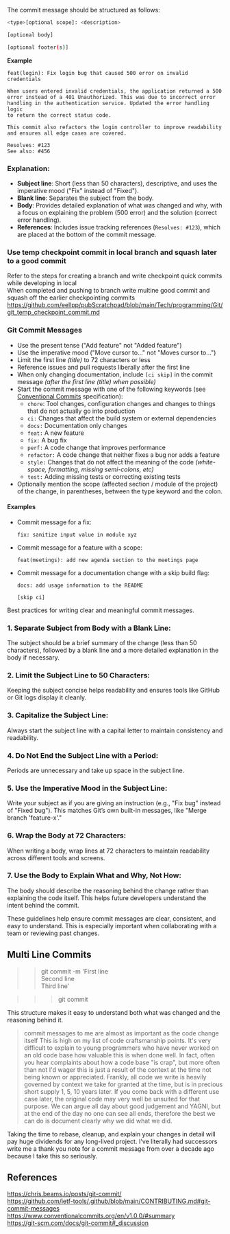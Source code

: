 The commit message should be structured as follows:
```bash
<type>[optional scope]: <description>

[optional body]

[optional footer(s)]
```
**Example** 
```
feat(login): Fix login bug that caused 500 error on invalid credentials

When users entered invalid credentials, the application returned a 500 
error instead of a 401 Unauthorized. This was due to incorrect error 
handling in the authentication service. Updated the error handling logic 
to return the correct status code.

This commit also refactors the login controller to improve readability 
and ensures all edge cases are covered.

Resolves: #123
See also: #456
```


### Explanation:
- **Subject line**: Short (less than 50 characters), descriptive, and uses the imperative mood ("Fix" instead of "Fixed").
- **Blank line**: Separates the subject from the body.
- **Body**: Provides detailed explanation of what was changed and why, with a focus on explaining the problem (500 error) and the solution (correct error handling).
- **References**: Includes issue tracking references (`Resolves: #123`), which are placed at the bottom of the commit message.

### Use temp checkpoint commit in local branch and squash later to a good commit
Refer to the steps for creating a branch and write checkpoint quick commits while developing in local   
When completed and pushing to branch write multine good commit and squash off the earlier checkpointing commits   
https://github.com/eellpp/pubScratchpad/blob/main/Tech/programming/Git/git_temp_checkpoint_commit.md


### Git Commit Messages

* Use the present tense ("Add feature" not "Added feature")
* Use the imperative mood ("Move cursor to..." not "Moves cursor to...")
* Limit the first line *(title)* to 72 characters or less
* Reference issues and pull requests liberally after the first line
* When only changing documentation, include `[ci skip]` in the commit message *(after the first line (title) when possible)*
* Start the commit message with one of the following keywords (see [Conventional Commits](https://www.conventionalcommits.org/) specification):
  * `chore`: Tool changes, configuration changes and changes to things that do not actually go into production
  * `ci:` Changes that affect the build system or external dependencies
  * `docs:` Documentation only changes
  * `feat:` A new feature
  * `fix:` A bug fix
  * `perf:` A code change that improves performance
  * `refactor:` A code change that neither fixes a bug nor adds a feature
  * `style:` Changes that do not affect the meaning of the code *(white-space, formatting, missing semi-colons, etc)*
  * `test:` Adding missing tests or correcting existing tests
* Optionally mention the scope (affected section / module of the project) of the change, in parentheses, between the type keyword and the colon.

#### Examples

- Commit message for a fix:
  ```
  fix: sanitize input value in module xyz
  ```
- Commit message for a feature with a scope:
  ```
  feat(meetings): add new agenda section to the meetings page
  ```
- Commit message for a documentation change with a skip build flag:
  ```
  docs: add usage information to the README
  
  [skip ci]
  ```

Best practices for writing clear and meaningful commit messages.

### 1. **Separate Subject from Body with a Blank Line**:
   The subject should be a brief summary of the change (less than 50 characters), followed by a blank line and a more detailed explanation in the body if necessary.

### 2. **Limit the Subject Line to 50 Characters**:
   Keeping the subject concise helps readability and ensures tools like GitHub or Git logs display it cleanly.

### 3. **Capitalize the Subject Line**:
   Always start the subject line with a capital letter to maintain consistency and readability.

### 4. **Do Not End the Subject Line with a Period**:
   Periods are unnecessary and take up space in the subject line.

### 5. **Use the Imperative Mood in the Subject Line**:
   Write your subject as if you are giving an instruction (e.g., "Fix bug" instead of "Fixed bug"). This matches Git’s own built-in messages, like "Merge branch 'feature-x'."

### 6. **Wrap the Body at 72 Characters**:
   When writing a body, wrap lines at 72 characters to maintain readability across different tools and screens.

### 7. **Use the Body to Explain What and Why, Not How**:
   The body should describe the reasoning behind the change rather than explaining the code itself. This helps future developers understand the intent behind the commit.

These guidelines help ensure commit messages are clear, consistent, and easy to understand. This is especially important when collaborating with a team or reviewing past changes. 

## Multi Line Commits
>> git commit -m 'First line   
Second line  
Third line'  

>>> git commit




This structure makes it easy to understand both what was changed and the reasoning behind it.




> commit messages to me are almost as important as the code change itself
This is high on my list of code craftsmanship points. It's very difficult to explain to young programmers who have never worked on an old code base how valuable this is when done well. In fact, often you hear complaints about how a code base "is crap", but more often than not I'd wager this is just a result of the context at the time not being known or appreciated. Frankly, all code we write is heavily governed by context we take for granted at the time, but is in precious short supply 1, 5, 10 years later. If you come back with a different use case later, the original code may very well be unsuited for that purpose. We can argue all day about good judgement and YAGNI, but at the end of the day no one can see all ends, therefore the best we can do is document clearly why we did what we did.

Taking the time to rebase, cleanup, and explain your changes in detail will pay huge dividends for any long-lived project. I've literally had successors write me a thank you note for a commit message from over a decade ago because I take this so seriously.


## References

https://chris.beams.io/posts/git-commit/   
https://github.com/ietf-tools/.github/blob/main/CONTRIBUTING.md#git-commit-messages   
https://www.conventionalcommits.org/en/v1.0.0/#summary  
https://git-scm.com/docs/git-commit#_discussion  


